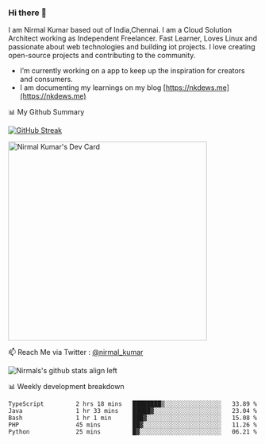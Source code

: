 ### Hi there 👋

 I am Nirmal Kumar based out of India,Chennai. I am a Cloud Solution Architect working as Independent Freelancer. Fast Learner, Loves Linux and passionate about web technologies and building iot projects. I love creating open-source projects and contributing to the community.

- I’m currently working on a app to keep up the inspiration for creators and consumers.
- I am documenting my learnings on my blog [https://nkdews.me](https://nkdews.me)


📊 My Github Summary

[![GitHub Streak](https://github-readme-streak-stats.herokuapp.com?user=nk-gears&theme=dark&hide_border=true&date_format=M%20j%5B%2C%20Y%5D)](https://git.io/streak-stats)

<a href="https://app.daily.dev/nirmal_kumar"><img src="https://api.daily.dev/devcards/a16cfcf02d384b16b41de71ce4d1d811.png?r=8ve" width="400" alt="Nirmal Kumar's Dev Card"/></a>

📫 Reach Me via  Twitter : [@nirmal_kumar](https://twitter.com/nirmal_kumar)

![Nirmals's github stats align left](https://github-readme-stats.vercel.app/api?username=nk-gears&show_icons=true)


📊 Weekly development breakdown

<!--START_SECTION:waka-->

```text
TypeScript         2 hrs 18 mins   ████████▒░░░░░░░░░░░░░░░░   33.89 %
Java               1 hr 33 mins    █████▓░░░░░░░░░░░░░░░░░░░   23.04 %
Bash               1 hr 1 min      ███▓░░░░░░░░░░░░░░░░░░░░░   15.08 %
PHP                45 mins         ██▓░░░░░░░░░░░░░░░░░░░░░░   11.26 %
Python             25 mins         █▓░░░░░░░░░░░░░░░░░░░░░░░   06.21 %
```

<!--END_SECTION:waka-->


